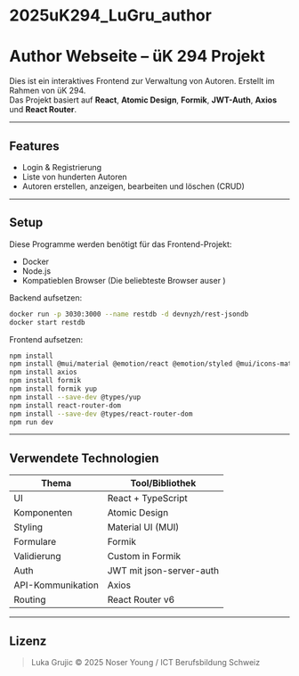 # 2025uK294_LuGru_author

# Author Webseite – üK 294 Projekt

Dies ist ein interaktives Frontend zur Verwaltung von Autoren. Erstellt im Rahmen von üK 294.  
Das Projekt basiert auf **React**, **Atomic Design**, **Formik**, **JWT-Auth**, **Axios** und **React Router**.

---

## Features

- Login & Registrierung
- Liste von hunderten Autoren 
- Autoren erstellen, anzeigen, bearbeiten und löschen (CRUD)

---

## Setup

Diese Programme werden benötigt für das Frontend-Projekt:
- Docker 
- Node.js
- Kompatieblen Browser (Die beliebteste Browser auser )

Backend aufsetzen:
```bash
docker run -p 3030:3000 --name restdb -d devnyzh/rest-jsondb 
docker start restdb 
```

Frontend aufsetzen:
```bash
npm install
npm install @mui/material @emotion/react @emotion/styled @mui/icons-material
npm install axios
npm install formik
npm install formik yup
npm install --save-dev @types/yup
npm install react-router-dom
npm install --save-dev @types/react-router-dom
npm run dev
```

---

## Verwendete Technologien

| Thema            | Tool/Bibliothek          |
|------------------|--------------------------|
| UI               | React + TypeScript       |
| Komponenten      | Atomic Design            |
| Styling          | Material UI (MUI)        |
| Formulare        | Formik                   |
| Validierung      | Custom in Formik         |
| Auth             | JWT mit json-server-auth |
| API-Kommunikation| Axios                    |
| Routing          | React Router v6          |

---

## Lizenz 

> Luka Grujic 
> © 2025 Noser Young / ICT Berufsbildung Schweiz
